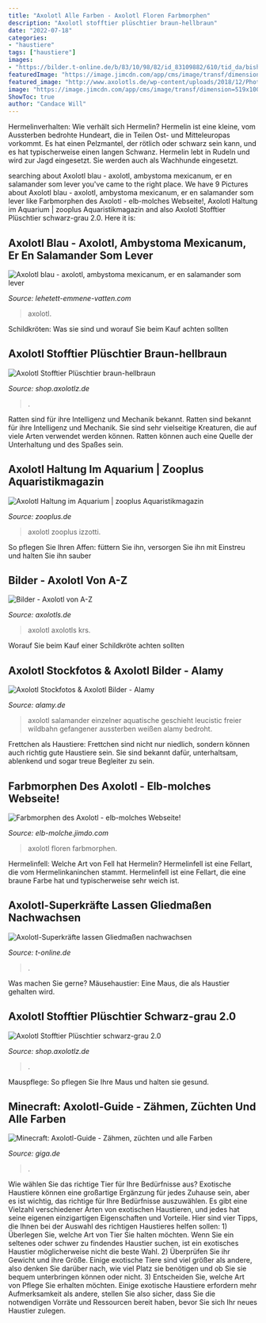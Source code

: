 ```yaml
---
title: "Axolotl Alle Farben - Axolotl Floren Farbmorphen"
description: "Axolotl stofftier plüschtier braun-hellbraun"
date: "2022-07-18"
categories:
- "haustiere"
tags: ["haustiere"]
images:
- "https://bilder.t-online.de/b/83/10/98/82/id_83109882/610/tid_da/bisher-wurde-das-axolotl-genom-aufgrund-seiner-groesse-nicht-komplett-entziffert-.jpg"
featuredImage: "https://image.jimcdn.com/app/cms/image/transf/dimension=519x10000:format=png/path/sc2e929921a2c2f8d/image/i736f3f3741a0976a/version/1510860055/image.png"
featured_image: "http://www.axolotls.de/wp-content/uploads/2018/12/Photo_006_-_GenialerWeissling150x150.jpg"
image: "https://image.jimcdn.com/app/cms/image/transf/dimension=519x10000:format=png/path/sc2e929921a2c2f8d/image/i736f3f3741a0976a/version/1510860055/image.png"
ShowToc: true
author: "Candace Will"
---
```



Hermelinverhalten: Wie verhält sich Hermelin?
Hermelin ist eine kleine, vom Aussterben bedrohte Hundeart, die in Teilen Ost- und Mitteleuropas vorkommt. Es hat einen Pelzmantel, der rötlich oder schwarz sein kann, und es hat typischerweise einen langen Schwanz. Hermelin lebt in Rudeln und wird zur Jagd eingesetzt. Sie werden auch als Wachhunde eingesetzt.

	

		
searching about Axolotl blau - axolotl, ambystoma mexicanum, er en salamander som lever you've came to the right place. We have 9 Pictures about Axolotl blau - axolotl, ambystoma mexicanum, er en salamander som lever like Farbmorphen des Axolotl - elb-molches Webseite!, Axolotl Haltung im Aquarium | zooplus Aquaristikmagazin and also Axolotl Stofftier Plüschtier schwarz-grau 2.0. Here it is:
		
    
## Axolotl Blau - Axolotl, Ambystoma Mexicanum, Er En Salamander Som Lever

<img loading=lazy src="https://lehetett-emmene-vatten.com/nexy/RxSkWxh1wtYQZzZSSJwkLwHaFj.jpg" onerror="this.onerror=null;this.src='https://tse4.mm.bing.net/th?id=OIP._EYZQ6mGoiJThT8oD2p9IwAAAA&amp;pid=15.1';" alt="Axolotl blau - axolotl, ambystoma mexicanum, er en salamander som lever">

_Source: lehetett-emmene-vatten.com_

>axolotl. 

	

Schildkröten: Was sie sind und worauf Sie beim Kauf achten sollten

    
## Axolotl Stofftier Plüschtier Braun-hellbraun

<img loading=lazy src="https://shop.axolotlz.de/780-panda_large_default/axolotl-stofftier-braun-hellbraun.jpg" onerror="this.onerror=null;this.src='https://tse2.mm.bing.net/th?id=OIP.DUEd7xjx8nFvfcd3fCTeRAHaId&amp;pid=15.1';" alt="Axolotl Stofftier Plüschtier braun-hellbraun">

_Source: shop.axolotlz.de_

>. 

	

Ratten sind für ihre Intelligenz und Mechanik bekannt.
Ratten sind bekannt für ihre Intelligenz und Mechanik. Sie sind sehr vielseitige Kreaturen, die auf viele Arten verwendet werden können. Ratten können auch eine Quelle der Unterhaltung und des Spaßes sein.

    
## Axolotl Haltung Im Aquarium | Zooplus Aquaristikmagazin

<img loading=lazy src="https://www.zooplus.de/magazin/wp-content/uploads/2017/06/rosarot-axolotl-500x333.jpeg" onerror="this.onerror=null;this.src='https://tse2.mm.bing.net/th?id=OIP.-PXbn6HgMIT9I4UIS4NZTAHaE7&amp;pid=15.1';" alt="Axolotl Haltung im Aquarium | zooplus Aquaristikmagazin">

_Source: zooplus.de_

>axolotl zooplus izzotti. 

	

So pflegen Sie Ihren Affen: füttern Sie ihn, versorgen Sie ihn mit Einstreu und halten Sie ihn sauber

    
## Bilder - Axolotl Von A-Z

<img loading=lazy src="http://www.axolotls.de/wp-content/uploads/2018/12/Photo_006_-_GenialerWeissling150x150.jpg" onerror="this.onerror=null;this.src='https://tse2.mm.bing.net/th?id=OIP.YrfNIKhbuP0oH9RSWKPbGAAAAA&amp;pid=15.1';" alt="Bilder - Axolotl von A-Z">

_Source: axolotls.de_

>axolotl axolotls krs. 

	

Worauf Sie beim Kauf einer Schildkröte achten sollten

    
## Axolotl Stockfotos &amp; Axolotl Bilder - Alamy

<img loading=lazy src="https://c8.alamy.com/compde/d2awkw/weissen-axolotl-zb-geschieht-neotenischer-aquatische-salamander-leucistic-einzelner-gefangener-vom-aussterben-bedroht-in-freier-wildbahn-d2awkw.jpg" onerror="this.onerror=null;this.src='https://tse1.mm.bing.net/th?id=OIP.KDUL486jw2F5giQQqWyL5AHaFc&amp;pid=15.1';" alt="Axolotl Stockfotos &amp; Axolotl Bilder - Alamy">

_Source: alamy.de_

>axolotl salamander einzelner aquatische geschieht leucistic freier wildbahn gefangener aussterben weißen alamy bedroht. 

	

Frettchen als Haustiere: Frettchen sind nicht nur niedlich, sondern können auch richtig gute Haustiere sein. Sie sind bekannt dafür, unterhaltsam, ablenkend und sogar treue Begleiter zu sein.

    
## Farbmorphen Des Axolotl - Elb-molches Webseite!

<img loading=lazy src="https://image.jimcdn.com/app/cms/image/transf/dimension=519x10000:format=png/path/sc2e929921a2c2f8d/image/i736f3f3741a0976a/version/1510860055/image.png" onerror="this.onerror=null;this.src='https://tse4.mm.bing.net/th?id=OIP.lll_bket2s5idsLrBnIXGwHaEK&amp;pid=15.1';" alt="Farbmorphen des Axolotl - elb-molches Webseite!">

_Source: elb-molche.jimdo.com_

>axolotl floren farbmorphen. 

	

Hermelinfell: Welche Art von Fell hat Hermelin?
Hermelinfell ist eine Fellart, die vom Hermelinkaninchen stammt. Hermelinfell ist eine Fellart, die eine braune Farbe hat und typischerweise sehr weich ist.

    
## Axolotl-Superkräfte Lassen Gliedmaßen Nachwachsen

<img loading=lazy src="https://bilder.t-online.de/b/83/10/98/82/id_83109882/610/tid_da/bisher-wurde-das-axolotl-genom-aufgrund-seiner-groesse-nicht-komplett-entziffert-.jpg" onerror="this.onerror=null;this.src='https://tse3.mm.bing.net/th?id=OIP.o6Rn5fItPET4RtzMDZk9nwHaEK&amp;pid=15.1';" alt="Axolotl-Superkräfte lassen Gliedmaßen nachwachsen">

_Source: t-online.de_

>. 

	

Was machen Sie gerne?
Mäusehaustier: Eine Maus, die als Haustier gehalten wird.

    
## Axolotl Stofftier Plüschtier Schwarz-grau 2.0

<img loading=lazy src="https://shop.axolotlz.de/722-panda_thickbox_default/axolotl-stofftier-schwarz-grau-20.jpg" onerror="this.onerror=null;this.src='https://tse3.mm.bing.net/th?id=OIP.ox8UEfCRvzR5wNccr2actQHaId&amp;pid=15.1';" alt="Axolotl Stofftier Plüschtier schwarz-grau 2.0">

_Source: shop.axolotlz.de_

>. 

	

Mauspflege: So pflegen Sie Ihre Maus und halten sie gesund.

    
## Minecraft: Axolotl-Guide - Zähmen, Züchten Und Alle Farben

<img loading=lazy src="http://static.giga.de/wp-content/uploads/2020/08/minecraftjeffgoldblum-rcm310x174u.png" onerror="this.onerror=null;this.src='https://tse4.mm.bing.net/th?id=OIP.iHP6eyZlsPkYSR5n9qS13AAAAA&amp;pid=15.1';" alt="Minecraft: Axolotl-Guide - Zähmen, züchten und alle Farben">

_Source: giga.de_

>. 

	

Wie wählen Sie das richtige Tier für Ihre Bedürfnisse aus?
Exotische Haustiere können eine großartige Ergänzung für jedes Zuhause sein, aber es ist wichtig, das richtige für Ihre Bedürfnisse auszuwählen. Es gibt eine Vielzahl verschiedener Arten von exotischen Haustieren, und jedes hat seine eigenen einzigartigen Eigenschaften und Vorteile. Hier sind vier Tipps, die Ihnen bei der Auswahl des richtigen Haustieres helfen sollen: 1) Überlegen Sie, welche Art von Tier Sie halten möchten. Wenn Sie ein seltenes oder schwer zu findendes Haustier suchen, ist ein exotisches Haustier möglicherweise nicht die beste Wahl. 2) Überprüfen Sie ihr Gewicht und ihre Größe. Einige exotische Tiere sind viel größer als andere, also denken Sie darüber nach, wie viel Platz sie benötigen und ob Sie sie bequem unterbringen können oder nicht. 3) Entscheiden Sie, welche Art von Pflege Sie erhalten möchten. Einige exotische Haustiere erfordern mehr Aufmerksamkeit als andere, stellen Sie also sicher, dass Sie die notwendigen Vorräte und Ressourcen bereit haben, bevor Sie sich Ihr neues Haustier zulegen.

